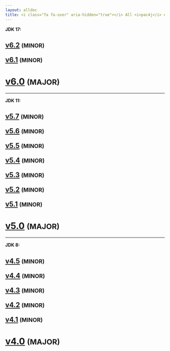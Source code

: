 ```yaml
---
layout: alldoc
title: <i class="fa fa-user" aria-hidden="true"></i> All <i>pac4j</i> engine/core documentations&#58;
---
```


<div class="text-center">

<b>JDK 17:</b>

<h2><a id="v6.2" href="/docs/index.html">v6.2</a> <small>(MINOR)</small>

<a id="v6.1" href="https://www.pac4j.org/6.1.x/docs/index.html">v6.1</a> <small>(MINOR)</small></h2>

<h1><a id="v6.0" href="https://www.pac4j.org/6.0.x/docs/index.html">v6.0</a> <small>(MAJOR)</small></h1>

<hr/>

<b>JDK 11:</b>

<h2><a id="v5.7" href="https://www.pac4j.org/5.7.x/docs/index.html">v5.7</a> <small>(MINOR)</small>

<a id="v5.6" href="https://www.pac4j.org/5.6.x/docs/index.html">v5.6</a> <small>(MINOR)</small>

<a id="v5.5" href="https://www.pac4j.org/5.5.x/docs/index.html">v5.5</a> <small>(MINOR)</small>

<a id="v5.4" href="https://www.pac4j.org/5.4.x/docs/index.html">v5.4</a> <small>(MINOR)</small>

<a id="v5.3" href="https://www.pac4j.org/5.3.x/docs/index.html">v5.3</a> <small>(MINOR)</small>

<a id="v5.2" href="https://www.pac4j.org/5.2.x/docs/index.html">v5.2</a> <small>(MINOR)</small>

<a id="v5.1" href="https://www.pac4j.org/5.1.x/docs/index.html">v5.1</a> <small>(MINOR)</small></h2>

<h1><a id="v5.0" href="https://www.pac4j.org/5.0.x/docs/index.html">v5.0</a> <small>(MAJOR)</small></h1>

<hr/>

<b>JDK 8:</b>

<h2><a id="v4.5" href="https://www.pac4j.org/4.5.x/docs/index.html">v4.5</a> <small>(MINOR)</small>

<a id="v4.4" href="https://www.pac4j.org/4.4.x/docs/index.html">v4.4</a> <small>(MINOR)</small>

<a id="v4.3" href="https://www.pac4j.org/4.3.x/docs/index.html">v4.3</a> <small>(MINOR)</small>

<a id="v4.2" href="https://www.pac4j.org/4.2.x/docs/index.html">v4.2</a> <small>(MINOR)</small>

<a id="v4.1" href="https://www.pac4j.org/4.1.x/docs/index.html">v4.1</a> <small>(MINOR)</small></h2>

<h1><a id="v4.0" href="https://www.pac4j.org/4.0.x/docs/index.html">v4.0</a> <small>(MAJOR)</small></h1>

</div>
